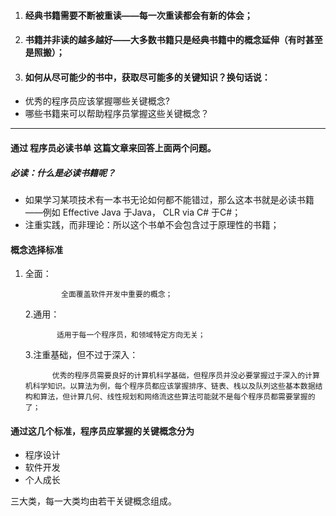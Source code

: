 1. #### **经典书籍需要不断被重读——每一次重读都会有新的体会；**
2. #### 书籍并非读的越多越好——大多数书籍只是经典书籍中的概念延伸（有时甚至是照搬）；
3. #### 如何从尽可能少的书中，获取尽可能多的关键知识？换句话说：

* 优秀的程序员应该掌握哪些关键概念?
* 哪些书籍来可以帮助程序员掌握这些关键概念？

---

#### 通过 程序员必读书单 这篇文章来回答上面两个问题。

##### 必读：什么是必读书籍呢？

* 如果学习某项技术有一本书无论如何都不能错过，那么这本书就是必读书籍——例如 Effective Java 于Java， CLR via C\# 于C\#；
* 注重实践，而非理论：所以这个书单不会包含过于原理性的书籍；

#### 概念选择标准

1. 全面：

               全面覆盖软件开发中重要的概念；

   2.通用：

              适用于每一个程序员，和领域特定方向无关；

   3.注重基础，但不过于深入：

             优秀的程序员需要良好的计算机科学基础，但程序员并没必要掌握过于深入的计算机科学知识。以算法为例，每个程序员都应该掌握排序、链表、栈以及队列这些基本数据结构和算法，但计算几何、线性规划和网络流这些算法可能就不是每个程序员都需要掌握的了；

#### 通过这几个标准，程序员应掌握的关键概念分为

* 程序设计
* 软件开发
* 个人成长

三大类，每一大类均由若干关键概念组成。

